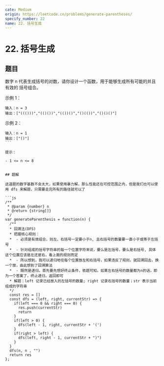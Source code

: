 ```yaml
---
cate: Medium
origin: https://leetcode.cn/problems/generate-parentheses/
specify_number: 22
name: 22. 括号生成
---
```


# 22. 括号生成

## 题目

数字 n 代表生成括号的对数，请你设计一个函数，用于能够生成所有可能的并且 有效的 括号组合。

示例 1：

```
输入：n = 3
输出：["((()))","(()())","(())()","()(())","()()()"]
```
示例 2：
```
输入：n = 1
输出：["()"]
``` 

提示：

- 1 <= n <= 8


## 题解

这道题的数字基数不会太大，如果使用暴力解，那么性能还在可控范围之内，但是我们也可以使用 dfs 来解题，只需要走完所有的路径就可以了

```js
/**
 * @param {number} n
 * @return {string[]}
 */
var generateParenthesis = function(n) {
  /**
  * 回溯法(DFS)
  * 把握核心规则：
  *  - 必须是有效组合，则左、右括号一定要小于n, 且右括号的数量要一直小于或等于左括号
  *  - 针对组成的括号字符串的每一个位置字符来说，要么是左括号，要么是右括号, 具体这个位置应该是左还是右，看上面的规则而定
  *  - 所以想到，我可以递归地往每个位置放左和右括号，如果违反了规则，就回溯回去，换一个放，由此想到了回溯算法
  *  - 既然是递归，首先要先想好终止条件，依题可知，如果左右括号的数量都为n的话，即为一个答案了，终止递归，返回即可
  * 解题：left 记录已经放入的左括号的数量; right 记录右括号的数量；str 表示当前组成的字符串
  */
  const res = []
  const dfs = (left, right, currentStr) => {
    if(left === 0 && right === 0) {
      res.push(currentStr)
      return
    }
    if(left > 0) {
      dfs(left - 1, right, currentStr + '(')
    }
    if(right > left) {
      dfs(left, right - 1, currentStr + ")")
    }
  }
  dfs(n, n , "")
  return res
};
```